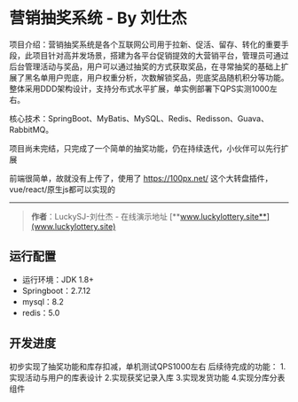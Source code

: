 # 营销抽奖系统 - By 刘仕杰

项目介绍：营销抽奖系统是各个互联网公司用于拉新、促活、留存、转化的重要手段，此项目针对高并发场景，搭建为各平台促销提效的大营销平台，管理员可通过后台管理活动与奖品，用户可以通过抽奖的方式获取奖品，在寻常抽奖的基础上扩展了黑名单用户兜底，用户权重分析，次数解锁奖品，兜底奖品随机积分等功能。整体采用DDD架构设计，支持分布式水平扩展，单实例部署下QPS实测1000左右。

核心技术：SpringBoot、MyBatis、MySQL、Redis、Redisson、Guava、RabbitMQ。

项目尚未完结，只完成了一个简单的抽奖功能，仍在持续迭代，小伙伴可以先行扩展

前端很简单，故就没有上传了，使用了 https://100px.net/ 这个大转盘插件，vue/react/原生js都可以实现的

---

>**作者**：LuckySJ-刘仕杰 - 在线演示地址 [**www.luckylottery.site**](www.luckylottery.site)

## 运行配置

- 运行环境：JDK 1.8+
- Springboot：2.7.12
- mysql：8.2
- redis：5.0

## 开发进度
初步实现了抽奖功能和库存扣减，单机测试QPS1000左右
后续待完成的功能：
1.实现活动与用户的库表设计
2.实现获奖记录入库
3.实现发货功能
4.实现分库分表组件


